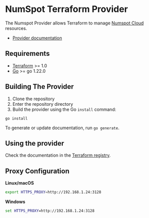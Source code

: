 # NumSpot Terraform Provider

The Numspot Provider allows Terraform to manage [Numspot Cloud](https://numspot.com/) resources.

- [Provider documentation](https://registry.terraform.io/providers/numspot/numspot/latest/docs)

## Requirements

- [Terraform](https://developer.hashicorp.com/terraform/downloads) >= 1.0
- [Go](https://golang.org/doc/install) >= go 1.22.0

## Building The Provider

1. Clone the repository
2. Enter the repository directory
3. Build the provider using the Go `install` command:

```shell
go install
```
To generate or update documentation, run `go generate`.

## Using the provider
Check the documentation in the [Terraform registry](https://registry.terraform.io/providers/numspot/numspot/latest/docs).

## Proxy Configuration

**Linux/macOS**
```sh
export HTTPS_PROXY=http://192.168.1.24:3128
```

**Windows**
```cmd
set HTTPS_PROXY=http://192.168.1.24:3128
```